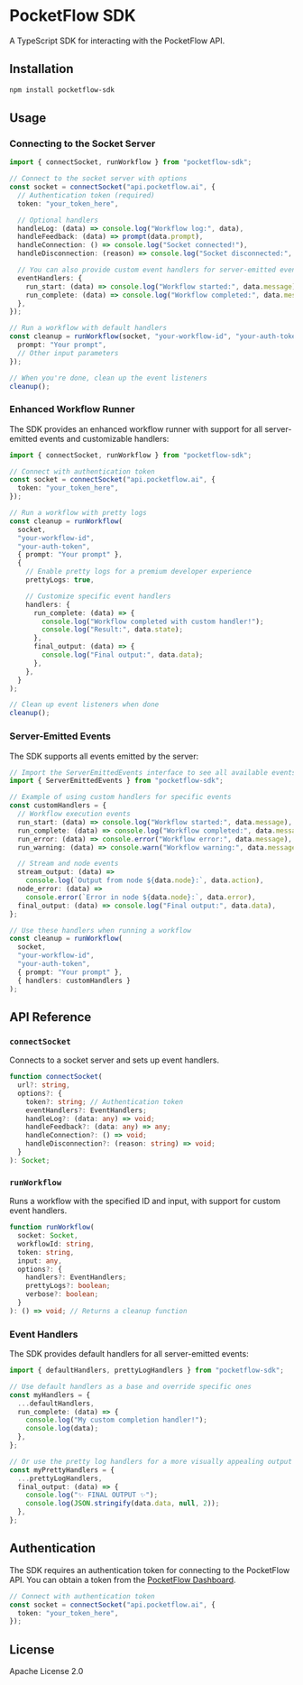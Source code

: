 # PocketFlow SDK

A TypeScript SDK for interacting with the PocketFlow API.

## Installation

```bash
npm install pocketflow-sdk
```

## Usage

### Connecting to the Socket Server

```typescript
import { connectSocket, runWorkflow } from "pocketflow-sdk";

// Connect to the socket server with options
const socket = connectSocket("api.pocketflow.ai", {
  // Authentication token (required)
  token: "your_token_here",

  // Optional handlers
  handleLog: (data) => console.log("Workflow log:", data),
  handleFeedback: (data) => prompt(data.prompt),
  handleConnection: () => console.log("Socket connected!"),
  handleDisconnection: (reason) => console.log("Socket disconnected:", reason),

  // You can also provide custom event handlers for server-emitted events
  eventHandlers: {
    run_start: (data) => console.log("Workflow started:", data.message),
    run_complete: (data) => console.log("Workflow completed:", data.message),
  },
});

// Run a workflow with default handlers
const cleanup = runWorkflow(socket, "your-workflow-id", "your-auth-token", {
  prompt: "Your prompt",
  // Other input parameters
});

// When you're done, clean up the event listeners
cleanup();
```

### Enhanced Workflow Runner

The SDK provides an enhanced workflow runner with support for all server-emitted events and customizable handlers:

```typescript
import { connectSocket, runWorkflow } from "pocketflow-sdk";

// Connect with authentication token
const socket = connectSocket("api.pocketflow.ai", {
  token: "your_token_here",
});

// Run a workflow with pretty logs
const cleanup = runWorkflow(
  socket,
  "your-workflow-id",
  "your-auth-token",
  { prompt: "Your prompt" },
  {
    // Enable pretty logs for a premium developer experience
    prettyLogs: true,

    // Customize specific event handlers
    handlers: {
      run_complete: (data) => {
        console.log("Workflow completed with custom handler!");
        console.log("Result:", data.state);
      },
      final_output: (data) => {
        console.log("Final output:", data.data);
      },
    },
  }
);

// Clean up event listeners when done
cleanup();
```

### Server-Emitted Events

The SDK supports all events emitted by the server:

```typescript
// Import the ServerEmittedEvents interface to see all available events
import { ServerEmittedEvents } from "pocketflow-sdk";

// Example of using custom handlers for specific events
const customHandlers = {
  // Workflow execution events
  run_start: (data) => console.log("Workflow started:", data.message),
  run_complete: (data) => console.log("Workflow completed:", data.message),
  run_error: (data) => console.error("Workflow error:", data.message),
  run_warning: (data) => console.warn("Workflow warning:", data.message),

  // Stream and node events
  stream_output: (data) =>
    console.log(`Output from node ${data.node}:`, data.action),
  node_error: (data) =>
    console.error(`Error in node ${data.node}:`, data.error),
  final_output: (data) => console.log("Final output:", data.data),
};

// Use these handlers when running a workflow
const cleanup = runWorkflow(
  socket,
  "your-workflow-id",
  "your-auth-token",
  { prompt: "Your prompt" },
  { handlers: customHandlers }
);
```

## API Reference

### `connectSocket`

Connects to a socket server and sets up event handlers.

```typescript
function connectSocket(
  url?: string,
  options?: {
    token?: string; // Authentication token
    eventHandlers?: EventHandlers;
    handleLog?: (data: any) => void;
    handleFeedback?: (data: any) => any;
    handleConnection?: () => void;
    handleDisconnection?: (reason: string) => void;
  }
): Socket;
```

### `runWorkflow`

Runs a workflow with the specified ID and input, with support for custom event handlers.

```typescript
function runWorkflow(
  socket: Socket,
  workflowId: string,
  token: string,
  input: any,
  options?: {
    handlers?: EventHandlers;
    prettyLogs?: boolean;
    verbose?: boolean;
  }
): () => void; // Returns a cleanup function
```

### Event Handlers

The SDK provides default handlers for all server-emitted events:

```typescript
import { defaultHandlers, prettyLogHandlers } from "pocketflow-sdk";

// Use default handlers as a base and override specific ones
const myHandlers = {
  ...defaultHandlers,
  run_complete: (data) => {
    console.log("My custom completion handler!");
    console.log(data);
  },
};

// Or use the pretty log handlers for a more visually appealing output
const myPrettyHandlers = {
  ...prettyLogHandlers,
  final_output: (data) => {
    console.log("✨ FINAL OUTPUT ✨");
    console.log(JSON.stringify(data.data, null, 2));
  },
};
```

## Authentication

The SDK requires an authentication token for connecting to the PocketFlow API. You can obtain a token from the [PocketFlow Dashboard](https://app.pocketflow.ai).

```typescript
// Connect with authentication token
const socket = connectSocket("api.pocketflow.ai", {
  token: "your_token_here",
});
```

## License

Apache License 2.0
